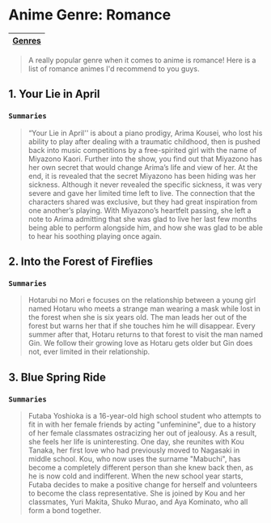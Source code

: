# **Anime Genre: Romance**
| [Genres](Genres/GenreMain.md) | 
|------------|
> A really popular genre when it comes to anime is romance! Here is a list of romance animes I'd recommend to you guys.

## 1. Your Lie in April

### ```Summaries```

> “Your Lie in April'' is about a piano prodigy, Arima Kousei, who lost his ability to play after dealing with a traumatic childhood, then is pushed back into music competitions by a free-spirited girl with the name of Miyazono Kaori. Further into the show, you find out that Miyazono has her own secret that would change Arima’s life and view of her. At the end, it is revealed that the secret Miyazono has been hiding was her sickness. Although it never revealed the specific sickness, it was very severe and gave her limited time left to live. The connection that the characters shared was exclusive, but they had great inspiration from one another’s playing. With Miyazono’s heartfelt passing, she left a note to Arima admitting that she was glad to live her last few months being able to perform alongside him, and how she was glad to be able to hear his soothing playing once again.

## 2. Into the Forest of Fireflies

### ```Summaries```

> Hotarubi no Mori e focuses on the relationship between a young girl named Hotaru who meets a strange man wearing a mask while lost in the forest when she is six years old. The man leads her out of the forest but warns her that if she touches him he will disappear. Every summer after that, Hotaru returns to that forest to visit the man named Gin. We follow their growing love as Hotaru gets older but Gin does not, ever limited in their relationship.

## 3. Blue Spring Ride

### ```Summaries```

> Futaba Yoshioka is a 16-year-old high school student who attempts to fit in with her female friends by acting "unfeminine", due to a history of her female classmates ostracizing her out of jealousy. As a result, she feels her life is uninteresting. One day, she reunites with Kou Tanaka, her first love who had previously moved to Nagasaki in middle school. Kou, who now uses the surname "Mabuchi", has become a completely different person than she knew back then, as he is now cold and indifferent. When the new school year starts, Futaba decides to make a positive change for herself and volunteers to become the class representative. She is joined by Kou and her classmates, Yuri Makita, Shuko Murao, and Aya Kominato, who all form a bond together.




